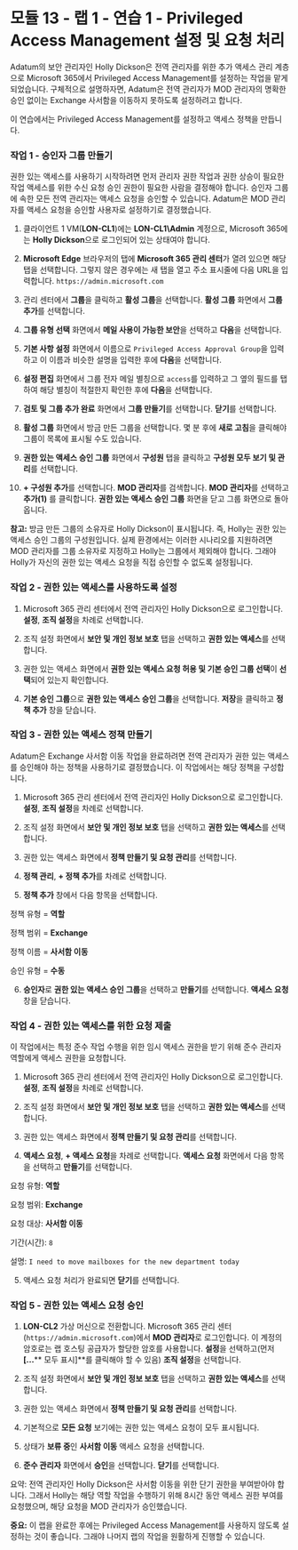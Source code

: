 ﻿# 모듈 13 - 랩 1 - 연습 1 - Privileged Access Management 설정 및 요청 처리


Adatum의 보안 관리자인 Holly Dickson은 전역 관리자를 위한 추가 액세스 관리 계층으로 Microsoft 365에서 Privileged Access Management를 설정하는 작업을 맡게 되었습니다. 구체적으로 설명하자면, Adatum은 전역 관리자가 MOD 관리자의 명확한 승인 없이는 Exchange 사서함을 이동하지 못하도록 설정하려고 합니다.

이 연습에서는 Privileged Access Management를 설정하고 액세스 정책을 만듭니다.

### 작업 1 - 승인자 그룹 만들기

권한 있는 액세스를 사용하기 시작하려면 먼저 관리자 권한 작업과 권한 상승이 필요한 작업 액세스를 위한 수신 요청 승인 권한이 필요한 사람을 결정해야 합니다. 승인자 그룹에 속한 모든 전역 관리자는 액세스 요청을 승인할 수 있습니다.  Adatum은 MOD 관리자를 액세스 요청을 승인할 사용자로 설정하기로 결정했습니다.


1. 클라이언트 1 VM(**LON-CL1**)에는 **LON-CL1\Admin** 계정으로, Microsoft 365에는 **Holly Dickson**으로 로그인되어 있는 상태여야 합니다. 

2. **Microsoft Edge** 브라우저의 탭에 **Microsoft 365 관리 센터**가 열려 있으면 해당 탭을 선택합니다. 그렇지 않은 경우에는 새 탭을 열고 주소 표시줄에 다음 URL을 입력합니다. `https://admin.microsoft.com`

3. 관리 센터에서 **그룹**을 클릭하고 **활성 그룹**을 선택합니다.  **활성 그룹** 화면에서 **그룹 추가**를 선택합니다.

4.  **그룹 유형 선택** 화면에서 **메일 사용이 가능한 보안**을 선택하고 **다음**을 선택합니다.

5.  **기본 사항 설정** 화면에서 이름으로 `Privileged Access Approval Group`을 입력하고 이 이름과 비슷한 설명을 입력한 후에 **다음**을 선택합니다.

6.  **설정 편집** 화면에서 그룹 전자 메일 별칭으로 `access`를 입력하고 그 옆의 필드를 탭하여 해당 별칭이 적절한지 확인한 후에 **다음**을 선택합니다.

7.  **검토 및 그룹 추가 완료** 화면에서 **그룹 만들기**를 선택합니다. **닫기**를 선택합니다.

8.  **활성 그룹** 화면에서 방금 만든 그룹을 선택합니다.  몇 분 후에 **새로 고침**을 클릭해야 그룹이 목록에 표시될 수도 있습니다.

9.  **권한 있는 액세스 승인 그룹** 화면에서 **구성원** 탭을 클릭하고 **구성원 모두 보기 및 관리**를 선택합니다.

10.  **+ 구성원 추가**를 선택합니다. **MOD 관리자**를 검색합니다. **MOD 관리자**를 선택하고 **추가(1)** 를 클릭합니다. **권한 있는 액세스 승인 그룹** 화면을 닫고 그룹 화면으로 돌아옵니다.

**참고:** 방금 만든 그룹의 소유자로 Holly Dickson이 표시됩니다. 즉, Holly는 권한 있는 액세스 승인 그룹의 구성원입니다. 실제 환경에서는 이러한 시나리오를 지원하려면 MOD 관리자를 그룹 소유자로 지정하고 Holly는 그룹에서 제외해야 합니다. 그래야 Holly가 자신의 권한 있는 액세스 요청을 직접 승인할 수 없도록 설정됩니다.


### 작업 2 - 권한 있는 액세스를 사용하도록 설정

1. Microsoft 365 관리 센터에서 전역 관리자인 Holly Dickson으로 로그인합니다. **설정**, **조직 설정**을 차례로 선택합니다.

2. 조직 설정 화면에서 **보안 및 개인 정보 보호** 탭을 선택하고 **권한 있는 액세스**를 선택합니다.

3. 권한 있는 액세스 화면에서 **권한 있는 액세스 요청 허용 및 기본 승인 그룹 선택**이 **선택**되어 있는지 확인합니다.

4.  **기본 승인 그룹**으로 **권한 있는 액세스 승인 그룹**을 선택합니다.  **저장**을 클릭하고 **정책 추가** 창을 닫습니다.


### 작업 3 - 권한 있는 액세스 정책 만들기

Adatum은 Exchange 사서함 이동 작업을 완료하려면 전역 관리자가 권한 있는 액세스를 승인해야 하는 정책을 사용하기로 결정했습니다.  이 작업에서는 해당 정책을 구성합니다.

1. Microsoft 365 관리 센터에서 전역 관리자인 Holly Dickson으로 로그인합니다. **설정**, **조직 설정**을 차례로 선택합니다.  

2. 조직 설정 화면에서 **보안 및 개인 정보 보호** 탭을 선택하고 **권한 있는 액세스**를 선택합니다. 

3. 권한 있는 액세스 화면에서 **정책 만들기 및 요청 관리**를 선택합니다.

4. **정책 관리**, **+ 정책 추가**를 차례로 선택합니다.

5. **정책 추가** 창에서 다음 항목을 선택합니다.

정책 유형 = **역할**

정책 범위 = **Exchange**

정책 이름 = **사서함 이동**

승인 유형 = **수동**

6. **승인자**로 **권한 있는 액세스 승인 그룹**을 선택하고 **만들기**를 선택합니다.  **액세스 요청** 창을 닫습니다.



### 작업 4 - 권한 있는 액세스를 위한 요청 제출

이 작업에서는 특정 준수 작업 수행을 위한 임시 액세스 권한을 받기 위해 준수 관리자 역할에게 액세스 권한을 요청합니다.

1. Microsoft 365 관리 센터에서 전역 관리자인 Holly Dickson으로 로그인합니다. **설정**, **조직 설정**을 차례로 선택합니다.  

2. 조직 설정 화면에서 **보안 및 개인 정보 보호** 탭을 선택하고 **권한 있는 액세스**를 선택합니다. 

3. 권한 있는 액세스 화면에서 **정책 만들기 및 요청 관리**를 선택합니다.

4. **액세스 요청**, **+ 액세스 요청**을 차례로 선택합니다.  **액세스 요청** 화면에서 다음 항목을 선택하고 **만들기**를 선택합니다.

요청 유형:  **역할**

요청 범위:  **Exchange**

요청 대상:  **사서함 이동** 

기간(시간): `8`

설명: `I need to move mailboxes for the new department today` 

5. 액세스 요청 처리가 완료되면 **닫기**를 선택합니다. 


### 작업 5 - 권한 있는 액세스 요청 승인

1. **LON-CL2** 가상 머신으로 전환합니다.  Microsoft 365 관리 센터(`https://admin.microsoft.com`)에서 **MOD 관리자**로 로그인합니다. 이 계정의 암호로는 랩 호스팅 공급자가 할당한 암호를 사용합니다. **설정**을 선택하고(먼저 **[...**** 모두 표시]**를 클릭해야 할 수 있음) **조직 설정**을 선택합니다.  

2. 조직 설정 화면에서 **보안 및 개인 정보 보호** 탭을 선택하고 **권한 있는 액세스**를 선택합니다. 

3. 권한 있는 액세스 화면에서 **정책 만들기 및 요청 관리**를 선택합니다.

4. 기본적으로 **모든 요청** 보기에는 권한 있는 액세스 요청이 모두 표시됩니다.

5. 상태가 **보류 중**인 **사서함 이동** 액세스 요청을 선택합니다.

6. **준수 관리자** 화면에서 **승인**을 선택합니다.  **닫기**를 선택합니다.

요약: 전역 관리자인 Holly Dickson은 사서함 이동을 위한 단기 권한을 부여받아야 합니다.  그래서 Holly는 해당 역할 작업을 수행하기 위해 8시간 동안 액세스 권한 부여를 요청했으며, 해당 요청을 MOD 관리자가 승인했습니다.

**중요:** 이 랩을 완료한 후에는 Privileged Access Management를 사용하지 않도록 설정하는 것이 좋습니다. 그래야 나머지 랩의 작업을 원활하게 진행할 수 있습니다.
